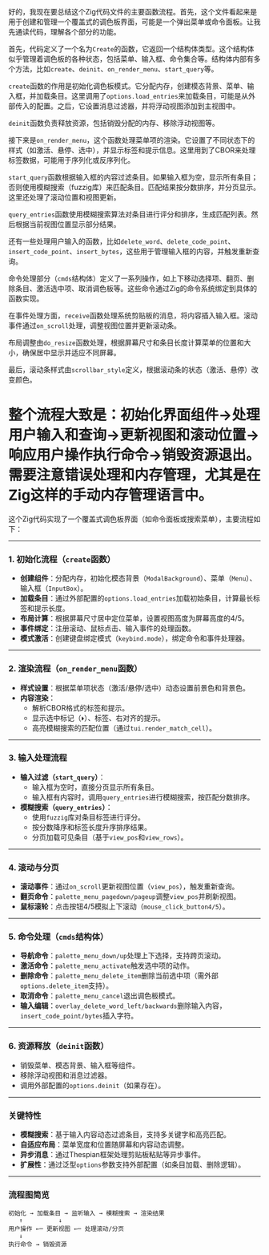 好的，我现在要总结这个Zig代码文件的主要函数流程。首先，这个文件看起来是用于创建和管理一个覆盖式的调色板界面，可能是一个弹出菜单或命令面板。让我先通读代码，理解各个部分的功能。

首先，代码定义了一个名为`Create`的函数，它返回一个结构体类型。这个结构体似乎管理着调色板的各种状态，包括菜单、输入框、命令集合等。结构体内部有多个方法，比如`create`、`deinit`、`on_render_menu`、`start_query`等。

`create`函数的作用是初始化调色板模式。它分配内存，创建模态背景、菜单、输入框，并加载条目。这里调用了`options.load_entries`来加载条目，可能是从外部传入的配置。之后，它设置消息过滤器，并将浮动视图添加到主视图中。

`deinit`函数负责释放资源，包括销毁分配的内存、移除浮动视图等。

接下来是`on_render_menu`，这个函数处理菜单项的渲染。它设置了不同状态下的样式（如激活、悬停、选中），并显示标签和提示信息。这里用到了CBOR来处理标签数据，可能用于序列化或反序列化。

`start_query`函数根据输入框的内容过滤条目。如果输入框为空，显示所有条目；否则使用模糊搜索（fuzzig库）来匹配条目。匹配结果按分数排序，并分页显示。这里还处理了滚动位置和视图更新。

`query_entries`函数使用模糊搜索算法对条目进行评分和排序，生成匹配列表。然后根据当前视图位置显示部分结果。

还有一些处理用户输入的函数，比如`delete_word`、`delete_code_point`、`insert_code_point`、`insert_bytes`，这些用于管理输入框的内容，并触发重新查询。

命令处理部分（`cmds`结构体）定义了一系列操作，如上下移动选择项、翻页、删除条目、激活选中项、取消调色板等。这些命令通过Zig的命令系统绑定到具体的函数实现。

在事件处理方面，`receive`函数处理系统剪贴板的消息，将内容插入输入框。滚动事件通过`on_scroll`处理，调整视图位置并更新滚动条。

布局调整由`do_resize`函数处理，根据屏幕尺寸和条目长度计算菜单的位置和大小，确保居中显示并适应不同屏幕。

最后，滚动条样式由`scrollbar_style`定义，根据滚动条的状态（激活、悬停）改变颜色。

整个流程大致是：初始化界面组件→处理用户输入和查询→更新视图和滚动位置→响应用户操作执行命令→销毁资源退出。需要注意错误处理和内存管理，尤其是在Zig这样的手动内存管理语言中。
================================================
这个Zig代码实现了一个覆盖式调色板界面（如命令面板或搜索菜单），主要流程如下：

---

### **1. 初始化流程（`create`函数）**
- **创建组件**：分配内存，初始化模态背景（`ModalBackground`）、菜单（`Menu`）、输入框（`InputBox`）。
- **加载条目**：通过外部配置的`options.load_entries`加载初始条目，计算最长标签和提示长度。
- **布局计算**：根据屏幕尺寸居中定位菜单，设置视图高度为屏幕高度的4/5。
- **事件绑定**：注册滚动、鼠标点击、输入事件的处理函数。
- **模式激活**：创建键盘绑定模式（`keybind.mode`），绑定命令和事件处理器。

---

### **2. 渲染流程（`on_render_menu`函数）**
- **样式设置**：根据菜单项状态（激活/悬停/选中）动态设置前景色和背景色。
- **内容渲染**：
  - 解析CBOR格式的标签和提示。
  - 显示选中标记（`⏵`）、标签、右对齐的提示。
  - 高亮模糊搜索的匹配位置（通过`tui.render_match_cell`）。

---

### **3. 输入处理流程**
- **输入过滤（`start_query`）**：
  - 输入框为空时，直接分页显示所有条目。
  - 输入框有内容时，调用`query_entries`进行模糊搜索，按匹配分数排序。
- **模糊搜索（`query_entries`）**：
  - 使用`fuzzig`库对条目标签进行评分。
  - 按分数降序和标签长度升序排序结果。
  - 分页加载可见条目（基于`view_pos`和`view_rows`）。

---

### **4. 滚动与分页**
- **滚动事件**：通过`on_scroll`更新视图位置（`view_pos`），触发重新查询。
- **翻页命令**：`palette_menu_pagedown/pageup`调整`view_pos`并刷新视图。
- **鼠标滚轮**：点击按钮4/5模拟上下滚动（`mouse_click_button4/5`）。

---

### **5. 命令处理（`cmds`结构体）**
- **导航命令**：`palette_menu_down/up`处理上下选择，支持跨页滚动。
- **激活命令**：`palette_menu_activate`触发选中项的动作。
- **删除命令**：`palette_menu_delete_item`删除当前选中项（需外部`options.delete_item`支持）。
- **取消命令**：`palette_menu_cancel`退出调色板模式。
- **输入编辑**：`overlay_delete_word_left/backwards`删除输入内容，`insert_code_point/bytes`插入字符。

---

### **6. 资源释放（`deinit`函数）**
- 销毁菜单、模态背景、输入框等组件。
- 移除浮动视图和消息过滤器。
- 调用外部配置的`options.deinit`（如果存在）。

---

### **关键特性**
- **模糊搜索**：基于输入内容动态过滤条目，支持多关键字和高亮匹配。
- **自适应布局**：菜单宽度和位置随屏幕和内容动态调整。
- **异步消息**：通过Thespian框架处理剪贴板粘贴等异步事件。
- **扩展性**：通过泛型`options`参数支持外部配置（如条目加载、删除逻辑）。

---

### **流程图简览**
```
初始化 → 加载条目 → 监听输入 → 模糊搜索 → 渲染结果
   ↑          ↓
用户操作 ←─ 更新视图 ←─ 处理滚动/分页
   ↓
执行命令 → 销毁资源
```